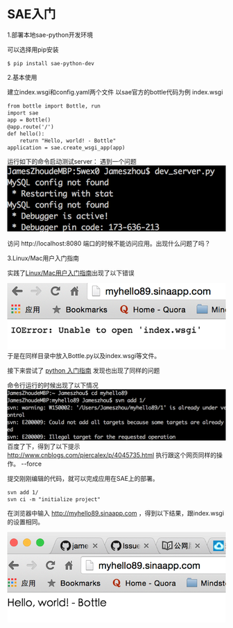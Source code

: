 # SAE入门

1.部署本地sae-python开发环境

可以选择用pip安装
   
    $ pip install sae-python-dev
    
2.基本使用


建立index.wsgi和config.yaml两个文件
以sae官方的bottle代码为例
index.wsgi
    
    from bottle import Bottle, run
    import sae
    app = Bottle()
    @app.route('/')
    def hello():
        return "Hello, world! - Bottle"
    application = sae.create_wsgi_app(app)
    

   运行如下的命令启动测试server： 遇到一个问题
  ![](1.png)

访问 http://localhost:8080 端口的时候不能访问应用。出现什么问题了吗？


3.Linux/Mac用户入门指南
    
实践了[Linux/Mac用户入门指南](http://www.sinacloud.com/doc/sae/tutorial/helloworld-for-linux-mac.html)出现了以下错误

![](myhello.png)
于是在同样目录中放入Bottle.py以及index.wsgi等文件。


接下来尝试了 [python 入门指南](http://www.sinacloud.com/doc/sae/python/tutorial.html#hello-world)
发现也出现了同样的问题

命令行运行的时候出现了以下情况
![](add1.png)
百度了下，得到了以下提示
http://www.cnblogs.com/piercalex/p/4045735.html
执行跟这个网页同样的操作。 --force

提交刚刚编辑的代码，就可以完成应用在SAE上的部署。

    svn add 1/
    svn ci -m "initialize project"
在浏览器中输入 http://myhello89.sinaapp.com ，得到以下结果，跟index.wsgi的设置相同。

![](hellobottle.png)













    
    
    
    
    
    
    
    
    